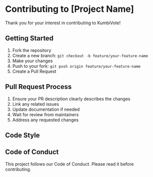 # Contributing to [Project Name]

Thank you for your interest in contributing to KumbiVote! 

## Getting Started

1. Fork the repository
2. Create a new branch: `git checkout -b feature/your-feature-name`
3. Make your changes
4. Push to your fork: `git push origin feature/your-feature-name`
5. Create a Pull Request

## Pull Request Process

1. Ensure your PR description clearly describes the changes
2. Link any related issues
3. Update documentation if needed
4. Wait for review from maintainers
5. Address any requested changes

## Code Style


## Code of Conduct

This project follows our Code of Conduct. Please read it before contributing.
